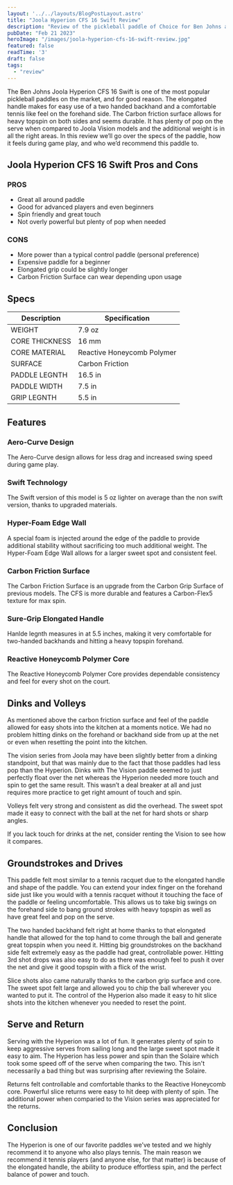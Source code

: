 ```yaml
---
layout: '../../layouts/BlogPostLayout.astro'
title: "Joola Hyperion CFS 16 Swift Review"
description: "Review of the pickleball paddle of Choice for Ben Johns and our favorite all around paddle"
pubDate: "Feb 21 2023"
heroImage: "/images/joola-hyperion-cfs-16-swift-review.jpg"
featured: false
readTime: '3'
draft: false
tags: 
  - "review"
---
```


The Ben Johns Joola Hyperion CFS 16 Swift is one of the most popular pickleball paddles on the market, and for good reason. The elongated handle makes for easy use of a two handed backhand and a comfortable tennis like feel on the forehand side. The Carbon friction surface allows for heavy topspin on both sides and seems durable. It has plenty of pop on the serve when compared to Joola Vision models and the additional weight is in all the right areas. In this review we’ll go over the specs of the paddle, how it feels during game play, and who we’d recommend this paddle to. 

## Joola Hyperion CFS 16 Swift Pros and Cons
### PROS
- Great all around paddle
- Good for advanced players and even beginners
- Spin friendly and great touch
- Not overly powerful but plenty of pop when needed

### CONS
- More power than a typical control paddle (personal preference)
- Expensive paddle for a beginner
- Elongated grip could be slightly longer
- Carbon Friction Surface can wear depending upon usage

## Specs
| Description      | Specification  |
| ----------- | ----------- |
| WEIGHT | 7.9 oz |
| CORE THICKNESS | 16 mm |
| CORE MATERIAL  | Reactive Honeycomb Polymer |
| SURFACE | Carbon Friction |
| PADDLE LEGNTH | 16.5 in |
| PADDLE WIDTH | 7.5 in |
| GRIP LEGNTH | 5.5 in |

## Features
### Aero-Curve Design
The Aero-Curve design allows for less drag and increased swing speed during game play.

### Swift Technology
The Swift version of this model is 5 oz lighter on average than the non swift version, thanks to upgraded materials.

### Hyper-Foam Edge Wall
A special foam is injected around the edge of the paddle to provide additional stability without sacrificing too much additional weight. The Hyper-Foam Edge Wall allows for a larger sweet spot and consistent feel.

### Carbon Friction Surface
The Carbon Friction Surface is an upgrade from the Carbon Grip Surface of previous models. The CFS is more durable and features a Carbon-Flex5 texture for max spin.

### Sure-Grip Elongated Handle
Hanlde legnth measures in at 5.5 inches, making it very comfortable for two-handed backhands and hitting a heavy topspin forehand.

### Reactive Honeycomb Polymer Core
The Reactive Honeycomb Polymer Core provides dependable consistency and feel for every shot on the court.

## Dinks and Volleys
As mentioned above the carbon friction surface and feel of the paddle allowed for easy shots into the kitchen at a moments notice. We had no problem hitting dinks on the forehand or backhand side from up at the net or even when resetting the point into the kitchen. 

The vision series from Joola may have been slightly better from a dinking standpoint, but that was mainly due to the fact that those paddles had less pop than the Hyperion. Dinks with The Vision paddle seemed to just perfectly float over the net whereas the Hyperion needed more touch and spin to get the same result. This wasn’t a deal breaker at all and just requires more practice to get right amount of touch and spin. 

Volleys felt very strong and consistent as did the overhead. The sweet spot made it easy to connect with the ball at the net for hard shots or sharp angles. 

If you lack touch for drinks at the net, consider renting the Vision to see how it compares.

## Groundstrokes and Drives
This paddle felt most similar to a tennis racquet due to the elongated handle and shape of the paddle. You can extend your index finger on the forehand side just like you would with a tennis racquet without it touching the face of the paddle or feeling uncomfortable. This allows us to take big swings on the forehand side to bang ground strokes with heavy topspin as well as have great feel and pop on the serve. 

The two handed backhand felt right at home thanks to that elongated handle that allowed for the top hand to come through the ball and generate great topspin when you need it. Hitting big groundstrokes on the backhand side felt extremely easy as the paddle had great, controllable power. Hitting 3rd shot drops was also easy to do as there was enough feel to push it over the net and give it good topspin with a flick of the wrist. 

Slice shots also came naturally thanks to the carbon grip surface and core. The sweet spot felt large and allowed you to chip the ball wherever you wanted to put it. The control of the Hyperion also made it easy to hit slice shots into the kitchen whenever you needed to reset the point.

## Serve and Return
Serving with the Hyperion was a lot of fun. It generates plenty of spin to keep aggressive serves from sailing long and the large sweet spot made it easy to aim. The Hyperion has less power and spin than the Solaire which took some speed off of the serve when comparing the two. This isn't necessarily a bad thing but was surprising after reviewing the Solaire. 

Returns felt controllable and comfortable thanks to the Reactive Honeycomb core. Powerful slice returns were easy to hit deep with plenty of spin. The additional power when comparied to the Vision series was appreciated for the returns.

## Conclusion
The Hyperion is one of our favorite paddles we’ve tested and we highly recommend it to anyone who also plays tennis. The main reason we recommend it tennis players (and anyone else, for that matter) is because of the elongated handle, the ability to produce effortless spin, and the perfect balance of power and touch. 